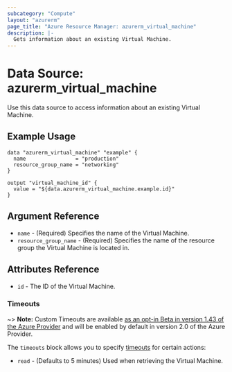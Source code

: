 ```yaml
---
subcategory: "Compute"
layout: "azurerm"
page_title: "Azure Resource Manager: azurerm_virtual_machine"
description: |-
  Gets information about an existing Virtual Machine.
---
```


# Data Source: azurerm_virtual_machine

Use this data source to access information about an existing Virtual Machine.

## Example Usage

```hcl
data "azurerm_virtual_machine" "example" {
  name                = "production"
  resource_group_name = "networking"
}

output "virtual_machine_id" {
  value = "${data.azurerm_virtual_machine.example.id}"
}
```

## Argument Reference

* `name` - (Required) Specifies the name of the Virtual Machine.
* `resource_group_name` - (Required) Specifies the name of the resource group the Virtual Machine is located in.

## Attributes Reference

* `id` - The ID of the Virtual Machine.

### Timeouts

~> **Note:** Custom Timeouts are available [as an opt-in Beta in version 1.43 of the Azure Provider](/docs/providers/azurerm/guides/2.0-beta.html) and will be enabled by default in version 2.0 of the Azure Provider.

The `timeouts` block allows you to specify [timeouts](https://www.terraform.io/docs/configuration/resources.html#timeouts) for certain actions:

* `read` - (Defaults to 5 minutes) Used when retrieving the Virtual Machine.
